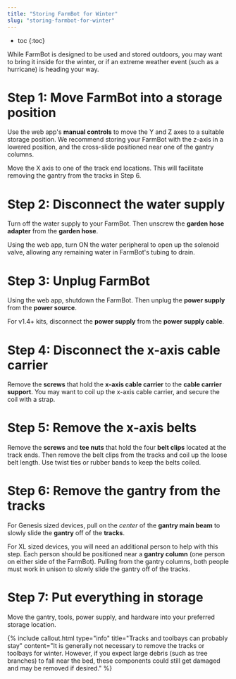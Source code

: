 ```yaml
---
title: "Storing FarmBot for Winter"
slug: "storing-farmbot-for-winter"
---
```


* toc
{:toc}

While FarmBot is designed to be used and stored outdoors, you may want to bring it inside for the winter, or if an extreme weather event (such as a hurricane) is heading your way.

# Step 1: Move FarmBot into a storage position
Use the web app's **manual controls** to move the Y and Z axes to a suitable storage position. We recommend storing your FarmBot with the z-axis in a lowered position, and the cross-slide positioned near one of the gantry columns.

Move the X axis to one of the track end locations. This will facilitate removing the gantry from the tracks in Step 6.

# Step 2: Disconnect the water supply
Turn off the water supply to your FarmBot. Then unscrew the **garden hose adapter** from the **garden hose**.

Using the web app, turn ON the water peripheral to open up the solenoid valve, allowing any remaining water in FarmBot's tubing to drain.

# Step 3: Unplug FarmBot
Using the web app, shutdown the FarmBot. Then unplug the **power supply** from the **power source**.

For v1.4+ kits, disconnect the **power supply** from the **power supply cable**.

# Step 4: Disconnect the x-axis cable carrier
Remove the **screws** that hold the **x-axis cable carrier** to the **cable carrier support**. You may want to coil up the x-axis cable carrier, and secure the coil with a strap.

# Step 5: Remove the x-axis belts
Remove the **screws** and **tee nuts** that hold the four **belt clips** located at the track ends. Then remove the belt clips from the tracks and coil up the loose belt length. Use twist ties or rubber bands to keep the belts coiled.

# Step 6: Remove the gantry from the tracks
For Genesis sized devices, pull on the *center* of the **gantry main beam** to slowly slide the **gantry** off of the **tracks**.

For XL sized devices, you will need an additional person to help with this step. Each person should be positioned near a **gantry column** (one person on either side of the FarmBot). Pulling from the gantry columns, both people must work in unison to slowly slide the gantry off of the tracks.

# Step 7: Put everything in storage
Move the gantry, tools, power supply, and hardware into your preferred storage location.

{%
include callout.html
type="info"
title="Tracks and toolbays can probably stay"
content="It is generally not necessary to remove the tracks or toolbays for winter. However, if you expect large debris (such as tree branches) to fall near the bed, these components could still get damaged and may be removed if desired."
%}

